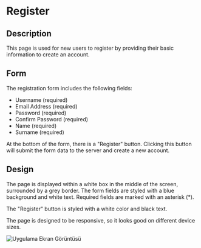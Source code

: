 # Register

## Description

This page is used for new users to register by providing their basic information to create an account.

## Form

The registration form includes the following fields:
 
- Username (required)
- Email Address (required) 
- Password (required)
- Confirm Password (required)
- Name (required)
- Surname (required)

At the bottom of the form, there is a "Register" button. Clicking this button will submit the form data to the server and create a new account.

## Design

The page is displayed within a white box in the middle of the screen, 
surrounded by a grey border. The form fields are styled with a blue background and white text. Required fields are marked with an asterisk (*).

The "Register" button is styled with a white color and black text.

The page is designed to be responsive, so it looks good on different device sizes.

![Uygulama Ekran Görüntüsü](https://i.ibb.co/L9d1JpC/mockuuups-iphone-13-pro-mockup-perspective-left.png)
